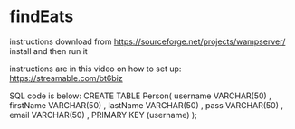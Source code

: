 # findEats

instructions
download from https://sourceforge.net/projects/wampserver/
install and then run it

instructions are in this video on how to set up:
https://streamable.com/bt6biz


SQL code is below:
CREATE TABLE Person(
username VARCHAR(50) ,
firstName VARCHAR(50) ,
lastName VARCHAR(50) ,
pass VARCHAR(50) ,
email VARCHAR(50) ,
PRIMARY KEY (username)
);